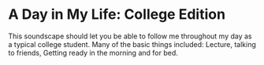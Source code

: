 # A Day in My Life: College Edition 
This soundscape should let you be able to follow me throughout my day as a typical college student. Many of the basic things included: Lecture, talking to friends, Getting ready in the morning and for bed. 
